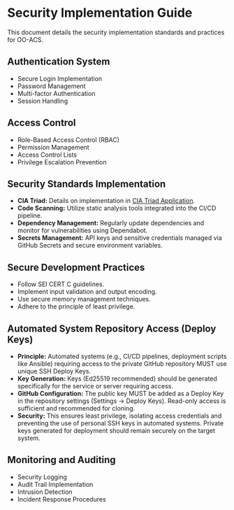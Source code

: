 # Security Implementation Guide

This document details the security implementation standards and practices for OO-ACS.

## Authentication System
- Secure Login Implementation
- Password Management
- Multi-factor Authentication
- Session Handling

## Access Control
- Role-Based Access Control (RBAC)
- Permission Management
- Access Control Lists
- Privilege Escalation Prevention

## Security Standards Implementation

- **CIA Triad:** Details on implementation in [CIA Triad Application](cia-triad.md).
- **Code Scanning:** Utilize static analysis tools integrated into the CI/CD pipeline.
- **Dependency Management:** Regularly update dependencies and monitor for vulnerabilities using Dependabot.
- **Secrets Management:** API keys and sensitive credentials managed via GitHub Secrets and secure environment variables.

## Secure Development Practices

- Follow SEI CERT C guidelines.
- Implement input validation and output encoding.
- Use secure memory management techniques.
- Adhere to the principle of least privilege.

## Automated System Repository Access (Deploy Keys)

- **Principle:** Automated systems (e.g., CI/CD pipelines, deployment scripts like Ansible) requiring access to the private GitHub repository MUST use unique SSH Deploy Keys.
- **Key Generation:** Keys (Ed25519 recommended) should be generated specifically for the service or server requiring access.
- **GitHub Configuration:** The public key MUST be added as a Deploy Key in the repository settings (Settings -> Deploy Keys). Read-only access is sufficient and recommended for cloning.
- **Security:** This ensures least privilege, isolating access credentials and preventing the use of personal SSH keys in automated systems. Private keys generated for deployment should remain securely on the target system.

## Monitoring and Auditing
- Security Logging
- Audit Trail Implementation
- Intrusion Detection
- Incident Response Procedures 